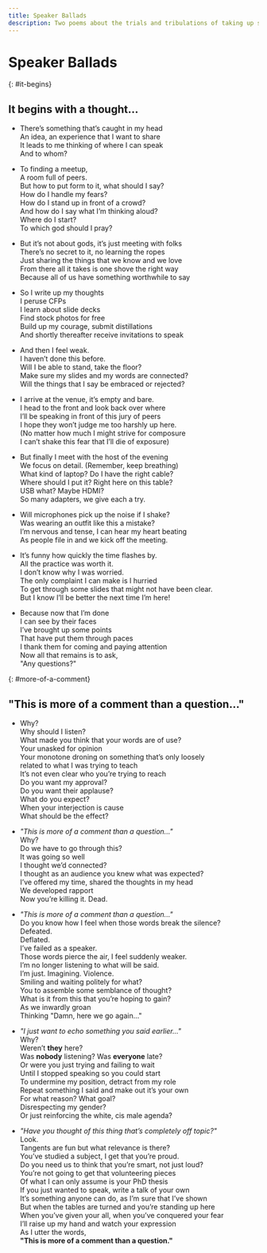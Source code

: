 ```yaml
---
title: Speaker Ballads
description: Two poems about the trials and tribulations of taking up speaking...
---
```


# Speaker Ballads

{: #it-begins}

## It begins with a thought...

-   There’s something that’s caught in my head  
    An idea, an experience that I want to share  
    It leads to me thinking of where I can speak  
    And to whom?

-   To finding a meetup,  
    A room full of peers.  
    But how to put form to it, what should I say?  
    How do I handle my fears?  
    How do I stand up in front of a crowd?  
    And how do I say what I’m thinking aloud?  
    Where do I start?  
    To which god should I pray?

-   But it’s not about gods, it’s just meeting with folks  
    There’s no secret to it, no learning the ropes  
    Just sharing the things that we know and we love  
    From there all it takes is one shove the right way  
    Because all of us have something worthwhile to say

-   So I write up my thoughts  
    I peruse CFPs  
    I learn about slide decks  
    Find stock photos for free  
    Build up my courage, submit distillations  
    And shortly thereafter receive invitations to speak

-   And then I feel weak.  
    I haven’t done this before.  
    Will I be able to stand, take the floor?  
    Make sure my slides and my words are connected?  
    Will the things that I say be embraced or rejected?

-   I arrive at the venue, it’s empty and bare.  
    I head to the front and look back over where  
    I’ll be speaking in front of this jury of peers  
    I hope they won’t judge me too harshly up here.  
    (No matter how much I might strive for composure  
    I can’t shake this fear that I’ll die of exposure)

-   But finally I meet with the host of the evening  
    We focus on detail. (Remember, keep breathing)  
    What kind of laptop? Do I have the right cable?  
    Where should I put it? Right here on this table?  
    USB what? Maybe HDMI?  
    So many adapters, we give each a try.

-   Will microphones pick up the noise if I shake?  
    Was wearing an outfit like this a mistake?  
    I’m nervous and tense, I can hear my heart beating  
    As people file in and we kick off the meeting.

-   It’s funny how quickly the time flashes by.  
    All the practice was worth it.  
    I don’t know why I was worried.  
    The only complaint I can make is I hurried  
    To get through some slides that might not have been clear.  
    But I know I’ll be better the next time I’m here!

-   Because now that I’m done  
    I can see by their faces  
    I’ve brought up some points  
    That have put them through paces  
    I thank them for coming and paying attention  
    Now all that remains is to ask,  
    "Any questions?"

{: #more-of-a-comment}

## "This is more of a comment than a question..."

-   Why?  
    Why should I listen?  
    What made you think that your words are of use?  
    Your unasked for opinion  
    Your monotone droning on something that’s only loosely  
    related to what I was trying to teach  
    It’s not even clear who you’re trying to reach  
    Do you want my approval?  
    Do you want their applause?  
    What do you expect?  
    When your interjection is cause  
    What should be the effect?

-   _"This is more of a comment than a question..."_  
    Why?  
    Do we have to go through this?  
    It was going so well  
    I thought we’d connected?  
    I thought as an audience you knew what was expected?  
    I’ve offered my time, shared the thoughts in my head  
    We developed rapport  
    Now you’re killing it. Dead.

-   _"This is more of a comment than a question..."_  
    Do you know how I feel when those words break the silence?  
    Defeated.  
    Deflated.  
    I’ve failed as a speaker.  
    Those words pierce the air, I feel suddenly weaker.  
    I’m no longer listening to what will be said.  
    I’m just. Imagining. Violence.  
    Smiling and waiting politely for what?  
    You to assemble some semblance of thought?  
    What is it from this that you’re hoping to gain?  
    As we inwardly groan  
    Thinking "Damn, here we go again..."

-   _"I just want to echo something you said earlier..."_  
    Why?  
    Weren’t **they** here?  
    Was **nobody** listening? Was **everyone** late?  
    Or were you just trying and failing to wait  
    Until I stopped speaking so you could start  
    To undermine my position, detract from my role  
    Repeat something I said and make out it’s your own  
    For what reason? What goal?  
    Disrespecting my gender?  
    Or just reinforcing the white, cis male agenda?

-   _"Have you thought of this thing that’s completely off topic?"_  
    Look.  
    Tangents are fun but what relevance is there?  
    You’ve studied a subject, I get that you’re proud.  
    Do you need us to think that you’re smart, not just loud?  
    You’re not going to get that volunteering pieces  
    Of what I can only assume is your PhD thesis  
    If you just wanted to speak, write a talk of your own  
    It’s something anyone can do, as I’m sure that I’ve shown  
    But when the tables are turned and you’re standing up here  
    When you’ve given your all, when you’ve conquered your fear  
    I’ll raise up my hand and watch your expression  
    As I utter the words,  
    **"This is more of a comment than a question."**
